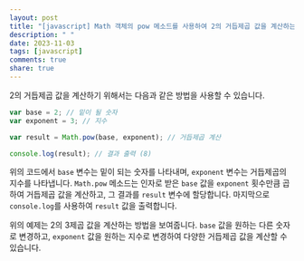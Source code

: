 ```yaml
---
layout: post
title: "[javascript] Math 객체의 pow 메소드를 사용하여 2의 거듭제곱 값을 계산하는 방법은 무엇인가요?"
description: " "
date: 2023-11-03
tags: [javascript]
comments: true
share: true
---
```


2의 거듭제곱 값을 계산하기 위해서는 다음과 같은 방법을 사용할 수 있습니다.

```javascript
var base = 2; // 밑이 될 숫자
var exponent = 3; // 지수

var result = Math.pow(base, exponent); // 거듭제곱 계산

console.log(result); // 결과 출력 (8)
```

위의 코드에서 `base` 변수는 밑이 되는 숫자를 나타내며, `exponent` 변수는 거듭제곱의 지수를 나타냅니다. `Math.pow` 메소드는 인자로 받은 `base` 값을 `exponent` 횟수만큼 곱하여 거듭제곱 값을 계산하고, 그 결과를 `result` 변수에 할당합니다. 마지막으로 `console.log`를 사용하여 `result` 값을 출력합니다.

위의 예제는 2의 3제곱 값을 계산하는 방법을 보여줍니다. `base` 값을 원하는 다른 숫자로 변경하고, `exponent` 값을 원하는 지수로 변경하여 다양한 거듭제곱 값을 계산할 수 있습니다.